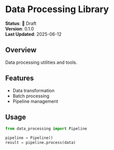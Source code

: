 # Data Processing Library

**Status**: 🚧 Draft  
**Version**: 0.1.0  
**Last Updated**: 2025-06-12

## Overview

Data processing utilities and tools.

## Features

- Data transformation
- Batch processing
- Pipeline management

## Usage

```python
from data_processing import Pipeline

pipeline = Pipeline()
result = pipeline.process(data)
```
